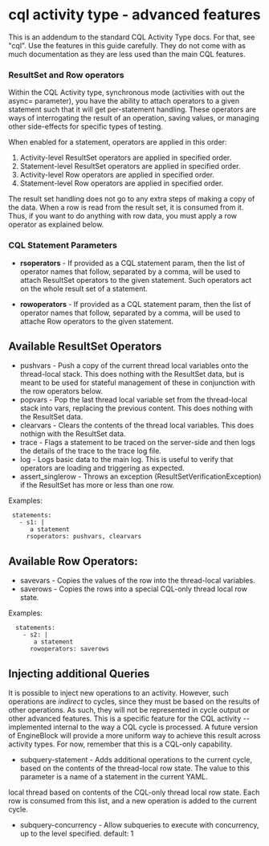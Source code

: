 # cql activity type - advanced features

This is an addendum to the standard CQL Activity Type docs. For that, see "cql".
Use the features in this guide carefully. They do not come with as much documentation
as they are less used than the main CQL features.

### ResultSet and Row operators

Within the CQL Activity type, synchronous mode (activities with out
the async= parameter), you have the ability to attach operators to a
given statement such that it will get per-statement handling. These
operators are ways of interrogating the result of an operation, saving
values, or managing other side-effects for specific types of testing.

When enabled for a statement, operators are applied in this order:

1. Activity-level ResultSet operators are applied in specified order.
2. Statement-level ResultSet operators are applied in specified order.
3. Activity-level Row operators are applied in specified order.
4. Statement-level Row operators are applied in specified order.

The result set handling does not go to any extra steps of making
a copy of the data. When a row is read from the result set,
it is consumed from it. Thus, if you want to do anything with
row data, you must apply a row operator as explained below.


### CQL Statement Parameters

- **rsoperators** - If provided as a CQL statement param, then the
    list of operator names that follow, separated by a comma, will
    be used to attach ResultSet operators to the given statement.
    Such operators act on the whole result set of a statement.

- **rowoperators** - If provided as a CQL statement param, then the
    list of operator names that follow, separated by a comma, will
    be used to attache Row operators to the given statement.
    
## Available ResultSet Operators

- pushvars - Push a copy of the current thread local variables onto
  the thread-local stack. This does nothing with the ResultSet data,
  but is meant to be used for stateful management of these in
  conjunction with the row operators below.
- popvars - Pop the last thread local variable set from the thread-local
  stack into vars, replacing the previous content. This does nothing
  with the ResultSet data. 
- clearvars - Clears the contents of the thread local variables. This
  does nothign with the ResultSet data. 
- trace - Flags a statement to be traced on the server-side and then logs
  the details of the trace to the trace log file. 
- log - Logs basic data to the main log. This is useful to verify that
  operators are loading and triggering as expected.
- assert_singlerow - Throws an exception (ResultSetVerificationException)
  if the ResultSet has more or less than one row.

Examples:

```
 statements:
   - s1: |
      a statement
     rsoperators: pushvars, clearvars
```  
## Available Row Operators:

- savevars - Copies the values of the row into the thread-local variables.
- saverows - Copies the rows into a special CQL-only thread local row state.
  
Examples:

```
  statements:
    - s2: |
       a statement       
      rowoperators: saverows
```

## Injecting additional Queries

It is possible to inject new operations to an activity. However, such
operations are _indirect_ to cycles, since they must be based on the results
of other operations. As such, they will not be represented in cycle output or
other advanced features. This is a specific feature for the CQL activity --
implemented internal to the way a CQL cycle is processed. A future version
of EngineBlock will provide a more uniform way to achieve this result across
activity types. For now, remember that this is a CQL-only capability.

- subquery-statement - Adds additional operations to the current cycle, based
  on the contents of the thread-local row state. The value to this parameter
  is a name of a statement in the current YAML.

local thread based on contents
  of the CQL-only thread local row state. Each row is consumed from this list,
  and a new operation is added to the current cycle.
- subquery-concurrency - Allow subqueries to execute with concurrency, up to
  the level specified.
  default: 1
